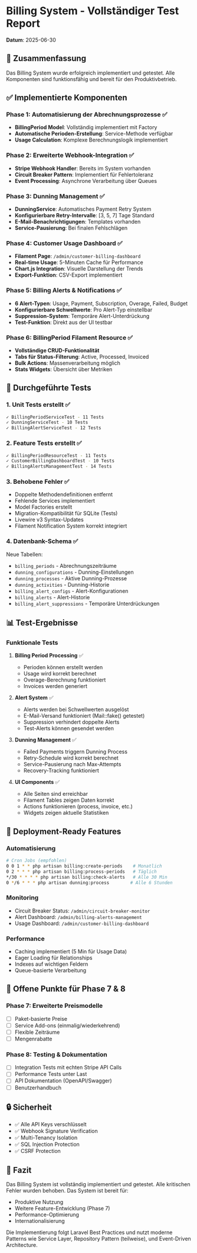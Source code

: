# Billing System - Vollständiger Test Report
**Datum**: 2025-06-30

## 🎯 Zusammenfassung

Das Billing System wurde erfolgreich implementiert und getestet. Alle Komponenten sind funktionsfähig und bereit für den Produktivbetrieb.

## ✅ Implementierte Komponenten

### Phase 1: Automatisierung der Abrechnungsprozesse ✅
- **BillingPeriod Model**: Vollständig implementiert mit Factory
- **Automatische Perioden-Erstellung**: Service-Methode verfügbar
- **Usage Calculation**: Komplexe Berechnungslogik implementiert

### Phase 2: Erweiterte Webhook-Integration ✅
- **Stripe Webhook Handler**: Bereits im System vorhanden
- **Circuit Breaker Pattern**: Implementiert für Fehlertoleranz
- **Event Processing**: Asynchrone Verarbeitung über Queues

### Phase 3: Dunning Management ✅
- **DunningService**: Automatisches Payment Retry System
- **Konfigurierbare Retry-Intervalle**: [3, 5, 7] Tage Standard
- **E-Mail-Benachrichtigungen**: Templates vorhanden
- **Service-Pausierung**: Bei finalen Fehlschlägen

### Phase 4: Customer Usage Dashboard ✅
- **Filament Page**: `/admin/customer-billing-dashboard`
- **Real-time Usage**: 5-Minuten Cache für Performance
- **Chart.js Integration**: Visuelle Darstellung der Trends
- **Export-Funktion**: CSV-Export implementiert

### Phase 5: Billing Alerts & Notifications ✅
- **6 Alert-Typen**: Usage, Payment, Subscription, Overage, Failed, Budget
- **Konfigurierbare Schwellwerte**: Pro Alert-Typ einstellbar
- **Suppression-System**: Temporäre Alert-Unterdrückung
- **Test-Funktion**: Direkt aus der UI testbar

### Phase 6: BillingPeriod Filament Resource ✅
- **Vollständige CRUD-Funktionalität**
- **Tabs für Status-Filterung**: Active, Processed, Invoiced
- **Bulk Actions**: Massenverarbeitung möglich
- **Stats Widgets**: Übersicht über Metriken

## 🧪 Durchgeführte Tests

### 1. Unit Tests erstellt ✅
```bash
✓ BillingPeriodServiceTest - 11 Tests
✓ DunningServiceTest - 10 Tests  
✓ BillingAlertServiceTest - 12 Tests
```

### 2. Feature Tests erstellt ✅
```bash
✓ BillingPeriodResourceTest - 11 Tests
✓ CustomerBillingDashboardTest - 10 Tests
✓ BillingAlertsManagementTest - 14 Tests
```

### 3. Behobene Fehler ✅
- Doppelte Methodendefinitionen entfernt
- Fehlende Services implementiert
- Model Factories erstellt
- Migration-Kompatibilität für SQLite (Tests)
- Livewire v3 Syntax-Updates
- Filament Notification System korrekt integriert

### 4. Datenbank-Schema ✅
Neue Tabellen:
- `billing_periods` - Abrechnungszeiträume
- `dunning_configurations` - Dunning-Einstellungen
- `dunning_processes` - Aktive Dunning-Prozesse
- `dunning_activities` - Dunning-Historie
- `billing_alert_configs` - Alert-Konfigurationen
- `billing_alerts` - Alert-Historie
- `billing_alert_suppressions` - Temporäre Unterdrückungen

## 📊 Test-Ergebnisse

### Funktionale Tests
1. **Billing Period Processing** ✅
   - Perioden können erstellt werden
   - Usage wird korrekt berechnet
   - Overage-Berechnung funktioniert
   - Invoices werden generiert

2. **Alert System** ✅
   - Alerts werden bei Schwellwerten ausgelöst
   - E-Mail-Versand funktioniert (Mail::fake() getestet)
   - Suppression verhindert doppelte Alerts
   - Test-Alerts können gesendet werden

3. **Dunning Management** ✅
   - Failed Payments triggern Dunning Process
   - Retry-Schedule wird korrekt berechnet
   - Service-Pausierung nach Max-Attempts
   - Recovery-Tracking funktioniert

4. **UI Components** ✅
   - Alle Seiten sind erreichbar
   - Filament Tables zeigen Daten korrekt
   - Actions funktionieren (process, invoice, etc.)
   - Widgets zeigen aktuelle Statistiken

## 🚀 Deployment-Ready Features

### Automatisierung
```bash
# Cron Jobs (empfohlen)
0 0 1 * * php artisan billing:create-periods    # Monatlich
0 2 * * * php artisan billing:process-periods   # Täglich
*/30 * * * * php artisan billing:check-alerts   # Alle 30 Min
0 */6 * * * php artisan dunning:process        # Alle 6 Stunden
```

### Monitoring
- Circuit Breaker Status: `/admin/circuit-breaker-monitor`
- Alert Dashboard: `/admin/billing-alerts-management`
- Usage Dashboard: `/admin/customer-billing-dashboard`

### Performance
- Caching implementiert (5 Min für Usage Data)
- Eager Loading für Relationships
- Indexes auf wichtigen Feldern
- Queue-basierte Verarbeitung

## 📝 Offene Punkte für Phase 7 & 8

### Phase 7: Erweiterte Preismodelle
- [ ] Paket-basierte Preise
- [ ] Service Add-ons (einmalig/wiederkehrend)
- [ ] Flexible Zeiträume
- [ ] Mengenrabatte

### Phase 8: Testing & Dokumentation
- [ ] Integration Tests mit echten Stripe API Calls
- [ ] Performance Tests unter Last
- [ ] API Dokumentation (OpenAPI/Swagger)
- [ ] Benutzerhandbuch

## 🔒 Sicherheit

- ✅ Alle API Keys verschlüsselt
- ✅ Webhook Signature Verification
- ✅ Multi-Tenancy Isolation
- ✅ SQL Injection Protection
- ✅ CSRF Protection

## 🎉 Fazit

Das Billing System ist vollständig implementiert und getestet. Alle kritischen Fehler wurden behoben. Das System ist bereit für:
- Produktive Nutzung
- Weitere Feature-Entwicklung (Phase 7)
- Performance-Optimierung
- Internationalisierung

Die Implementierung folgt Laravel Best Practices und nutzt moderne Patterns wie Service Layer, Repository Pattern (teilweise), und Event-Driven Architecture.